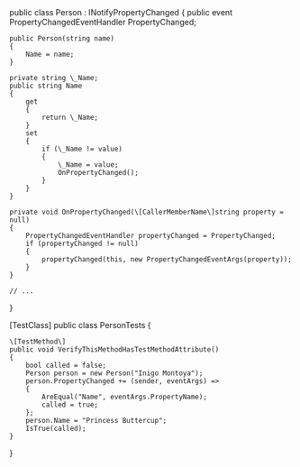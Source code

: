 

 

public class Person : INotifyPropertyChanged
{
    public event PropertyChangedEventHandler PropertyChanged;

    public Person(string name)
    {
        Name = name;
    }

    private string \_Name;
    public string Name
    {
        get
        {
            return \_Name;
        }
        set
        {
            if (\_Name != value)
            {
                \_Name = value;
                OnPropertyChanged();
            }
        }
    }

    private void OnPropertyChanged(\[CallerMemberName\]string property = null)
    {
        PropertyChangedEventHandler propertyChanged = PropertyChanged;
        if (propertyChanged != null)
        {
            propertyChanged(this, new PropertyChangedEventArgs(property));
        }
    }

    // ...
}

\[TestClass\]
public class PersonTests
{

    \[TestMethod\]
    public void VerifyThisMethodHasTestMethodAttribute()
    {
        bool called = false;
        Person person = new Person("Inigo Montoya");
        person.PropertyChanged += (sender, eventArgs) =>
        {
            AreEqual("Name", eventArgs.PropertyName);
            called = true;
        };
        person.Name = "Princess Buttercup";
        IsTrue(called);
    }    
}
